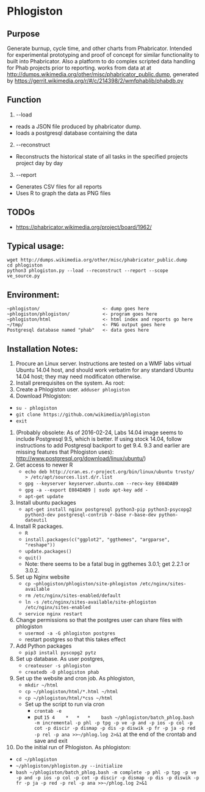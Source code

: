 # Phlogiston

## Purpose
Generate burnup, cycle time, and other charts from Phabricator.  Intended for experimental prototyping and proof of concept for similar functionality to built into Phabricator.  Also a platform to do complex scripted data handling for Phab projects prior to reporting.  works from data at at http://dumps.wikimedia.org/other/misc/phabricator_public.dump, generated by https://gerrit.wikimedia.org/r/#/c/214398/2/wmfphablib/phabdb.py

## Function
1. --load
 * reads a JSON file produced by phabricator dump.
 * loads a postgresql database containing the data
2. --reconstruct
 * Reconstructs the historical state of all tasks in the specified projects project day by day
3. --report
 * Generates CSV files for all reports
 * Uses R to graph the data as PNG files

## TODOs
 * https://phabricator.wikimedia.org/project/board/1962/
 
## Typical usage:
```
wget http://dumps.wikimedia.org/other/misc/phabricator_public.dump
cd phlogiston
python3 phlogiston.py --load --reconstruct --report --scope ve_source.py
```

## Environment:
```
~phlogiston/                       <- dump goes here
~phlogiston/phlogiston/            <- program goes here
~phlogiston/html                   <- html index and reports go here
~/tmp/                             <- PNG output goes here
Postgresql database named "phab"   <- data goes here
```

## Installation Notes:

1. Procure an Linux server.  Instructions are tested on a WMF labs virtual Ubuntu 14.04 host, and should work verbatim for any standard Ubuntu 14.04 host; they may need modificaton otherwise.
2. Install prerequisites on the system.  As root:
  1. Create a Phlogiston user.  `adduser phlogiston`
  2. Download Phlogiston:
   * `su - phlogiston`
   * `git clone https://github.com/wikimedia/phlogiston`
   * `exit`
  1. (Probably obsolete: As of 2016-02-24, Labs 14.04 image seems to include Postgresql 9.5, which is better.  If using stock 14.04, follow instructions to add Postgresql backport to get 9.4.  9.3 and earlier are missing features that Phlogiston uses): http://www.postgresql.org/download/linux/ubuntu/)
  2. Get access to newer R
     * `echo deb http://cran.es.r-project.org/bin/linux/ubuntu trusty/ > /etc/apt/sources.list.d/r.list`
     * `gpg --keyserver keyserver.ubuntu.com --recv-key E084DAB9`
     * `gpg -a --export E084DAB9 | sudo apt-key add - `
     * `apt-get update`
  3. Install ubuntu packages
     * `apt-get install nginx postgresql python3-pip python3-psycopg2 python3-dev postgresql-contrib r-base r-base-dev python-dateutil`
  4. Install R packages.
     * `R`
     * `install.packages(c("ggplot2", "ggthemes", "argparse", "reshape"))`
     * `update.packages()`
     * `quit()`
     * Note: there seems to be a fatal bug in ggthemes 3.0.1; get 2.2.1 or 3.0.2.
  5. Set up Nginx website
     * `cp ~phlogiston/phlogiston/site-phlogiston /etc/nginx/sites-available`
     * `rm /etc/nginx/sites-enabled/default`
     * `ln -s /etc/nginx/sites-available/site-phlogiston /etc/nginx/sites-enabled`
     * `service nginx restart`
  6. Change permissions so that the postgres user can share files with phlogiston
     * `usermod -a -G phlogiston postgres`
     * restart postgres so that this takes effect
  7. Add Python packages
     * `pip3 install pyscopg2 pytz`
3. Set up database. As user postgres,
   * `createuser -s phlogiston`
   * `createdb -O phlogiston phab`
4. Set up the website and cron job.  As phlogiston, 
     * `mkdir ~/html`
     * `cp ~/phlogiston/html/*.html ~/html`
     * `cp ~/phlogiston/html/*css ~/html`
     * Set up the script to run via cron
       * `crontab -e`
       * put `15 4    *   *   *    bash ~/phlogiston/batch_phlog.bash -m incremental -p phl -p tpg -p ve -p and -p ios -p col -p cot -p discir -p dismap -p dis -p diswik -p fr -p ja -p red -p rel -p ana >>~/phlog.log 2>&1` at the end of the crontab and save and exit
5. Do the initial run of Phlogiston.  As phlogiston:
  * `cd ~/phlogiston`
  * `~/phlogiston/phlogiston.py --initialize`
  * `bash ~/phlogiston/batch_phlog.bash -m complete -p phl -p tpg -p ve -p and -p ios -p col -p cot -p discir -p dismap -p dis -p diswik -p fr -p ja -p red -p rel -p ana >>~/phlog.log 2>&1`
